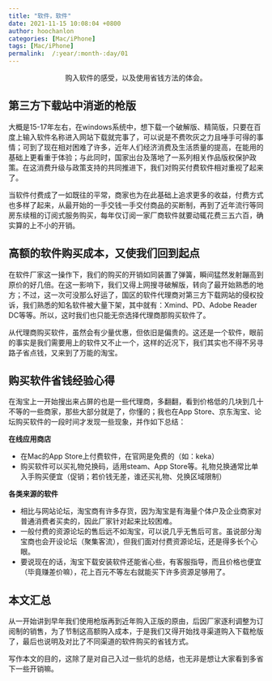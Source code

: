 ```yaml
---
title: "软件，软件"
date: 2021-11-15 10:08:04 +0800
author: hoochanlon
categories: [Mac/iPhone]
tags: [Mac/iPhone]
permalink:  /:year/:month-:day/01
---
```


<p style="text-align:center">购入软件的感受，以及使用省钱方法的体会。</p> <!-- more -->

## 第三方下载站中消逝的枪版

大概是15-17年左右，在windows系统中，想下载一个破解版、精简版，只要在百度上输入软件名称进入网站下载就完事了，可以说是不费吹灰之力且唾手可得的事情；可到了现在相对困难了许多，近年人们经济消费及生活质量的提高，在能用的基础上更看重于体验；与此同时，国家出台及落地了一系列相关作品版权保护政策。在这消费升级与政策支持的共同推进下，我们对购买付费软件相对重视了起来了。

当软件付费成了一如既往的平常，商家也为在此基础上追求更多的收益，付费方式也多样了起来，从最开始的一手交钱一手交付商品的买断制，再到了近年流行等同房东续租的订阅式服务购买，每年仅订阅一家厂商软件就要动辄花费三五六百，确实算的上不小的开销。

## 高额的软件购买成本，又使我们回到起点

在软件厂家这一操作下，我们的购买的开销如同装置了弹簧，瞬间猛然发射蹦高到原价的好几倍。在这一影响下，我们又得上网搜寻破解版，转向了最开始熟悉的地方；不过，这一次可没那么好运了，国区的软件代理商对第三方下载网站的侵权投诉，我们熟悉的知名软件被大量下架，其中就有：Xmind、PD、Adobe Reader DC等等。所以，这时我们也只能无奈选择代理商那购买软件了。

从代理商购买软件，虽然会有少量优惠，但依旧是偏贵的。这还是一个软件，眼前的事实是我们需要用上的软件又不止一个，这样的近况下，我们其实也不得不另寻路子省点钱，又来到了万能的淘宝。

## 购买软件省钱经验心得

在淘宝上一开始搜出来占屏的也是一些代理商，多翻翻，看到价格低的几块到几十不等的一些商家，那些大部分就是了，你懂的；我也在App Store、京东淘宝、论坛购买软件的一段时间才发现一些现象，并作如下总结：

**在线应用商店**

* 在Mac的App Store上付费软件，在官网是免费的（如：keka）
* 购买软件可以买礼物兑换码，适用steam、App Store等。礼物兑换通常比单入手购买便宜（促销；若价钱无差，谁还买礼物、兑换区域限制）

**各类来源的软件**

* 相比与网站论坛，淘宝商有许多存货，因为淘宝是有海量个体户及企业商家对普通消费者买卖的，因此厂家针对起来比较困难。
* 一般付费的资源论坛的售后远不如淘宝，可以说几乎无售后可言。虽说部分淘宝商也会开设论坛（聚集客流），但我们面对付费资源论坛，还是得多长个心眼。
* 要说现在的话，淘宝下载安装软件还能省心些，有客服指导，而且价格也便宜（毕竟赚差价嘛），花上百元不等左右就能买下许多资源足够用了。

## 本文汇总

从一开始讲到早年我们使用枪版再到近年购入正版的原由，后因厂家逐利调整为订阅制的销售，为了节制这高额购入成本，于是我们又得开始找寻渠道购入下载枪版了，最后也说明及对比了不同渠道的软件购买的省钱方式。

写作本文的目的，这除了是对自己入过一些坑的总结，也无非是想让大家看到多省下一些开销嘛。
